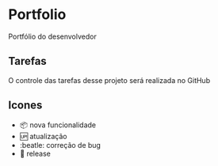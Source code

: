 # Portfolio

Portfólio do desenvolvedor

## Tarefas 

O controle das tarefas desse projeto será realizada no GitHub

## Icones

- :package: nova funcionalidade
- :up: atualização
- :beatle: correção de bug
- :checkered_flag: release


